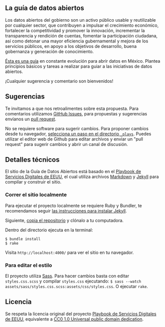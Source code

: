 ## La guía de datos abiertos
Los datos abiertos del gobierno son un activo público usable y reutilizable por cualquier sector, que contribuyen a impulsar el crecimiento económico, fortalecer la competitividad y promover la innovación, incrementar la transparencia y rendición de cuentas, fomentar la participación ciudadana, así como detonar una mayor eficiencia gubernamental y mejora de los servicios públicos, en apoyo a los objetivos de desarrollo, buena gobernanza y generación de conocimiento.

[Ésta es una guía](http://mxabierto.github.io/guia/) en constante evolución para abrir datos en México. Plantea principios básicos y tareas a realizar para guiar a las iniciativas de datos abiertos.

¡Cualquier sugerencia y comentario son bienvenidos!

## Sugerencias
Te invitamos a que nos retroalimentes sobre esta propuesta. Para comentarios utilizamos [GitHub Issues](https://github.com/mxabierto/guia/issues), para propuestas y sugerencias envíanos un [pull request](https://help.github.com/articles/creating-a-pull-request "More Information on Submitting Pull Requests").

No se requiere software para sugerir cambios. Para proponer cambios desde tu navegador, [selecciona un paso en el directorio `_plays`](https://github.com/mxabierto/guia/tree/gh-pages/_plays "Liga a los markdowns de los pasos"). Puedes utilizar el editor web de Github para editar archivos y enviar un "pull request" para sugerir cambios y abrir un canal de discusión. 

## Detalles técnicos

El sitio de la Guía de Datos Abiertos está basado en el [Playbook de Servicios Digitales de EEUU](https://github.com/WhiteHouse/playbook), el cual utiliza archivos [Markdown](https://help.github.com/articles/github-flavored-markdown "Link to More Information About Markdown") y [Jekyll](https://github.com/jekyll/jekyll "Link to More Information about Jekyll") para compilar y construir el sitio.

### Correr el sitio localmente

Para ejecutar el proyecto localmente se requiere Ruby y Bundler, te recomendamos seguir [las instrucciones para instalar Jekyll](https://help.github.com/articles/using-jekyll-with-pages#installing-jekyll "Installation instructions for Jekyll").

Siguiente, [copia el repositorio](http://help.github.com/fork-a-repo/ "Instructions for Forking Your Repository") y clónalo a tu computadora.

Dentro del directorio ejecuta en la terminal:

`$ bundle install`  
`$ rake`

Visita  `http://localhost:4000/` para ver el sitio en tu navegador.

### Para editar el estilo

El proyecto utiliza [Sass](http://sass-lang.com/ "Link to Learn More About Sass"). Para hacer cambios basta con editar `styles.css.scss` y compilar `styles.css` ejecutando: `$ sass --watch assets/sass/styles.css.scss:assets/css/styles.css`. O ejecutar `rake`.

## Licencia

Se respeta la licencia original del proyecto [Playbook de Servicios Digitales de EEUU](https://github.com/WhiteHouse/playbook), equivalente a [CC0 1.0 Universal public domain dedication](https://creativecommons.org/publicdomain/zero/1.0/).
